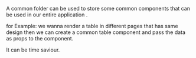 A common folder can be used to store some common components that can be used in our entire application .

for Example: we wanna render a table in different pages that has same design then we can create a common table component and pass the data as props to the component.

It can be time saviour.
